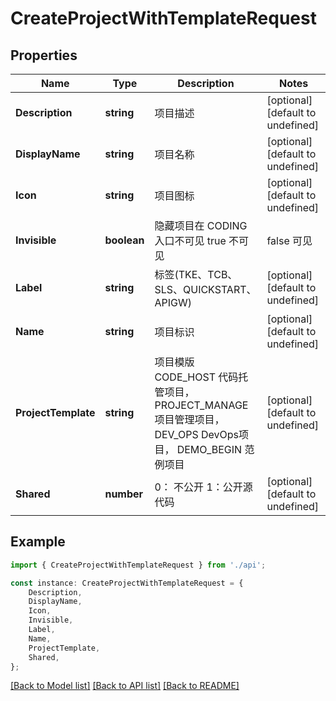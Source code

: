 # CreateProjectWithTemplateRequest


## Properties

Name | Type | Description | Notes
------------ | ------------- | ------------- | -------------
**Description** | **string** | 项目描述 | [optional] [default to undefined]
**DisplayName** | **string** | 项目名称 | [optional] [default to undefined]
**Icon** | **string** | 项目图标 | [optional] [default to undefined]
**Invisible** | **boolean** | 隐藏项目在 CODING 入口不可见  true 不可见|false 可见 | [optional] [default to undefined]
**Label** | **string** | 标签(TKE、TCB、SLS、QUICKSTART、APIGW) | [optional] [default to undefined]
**Name** | **string** | 项目标识 | [optional] [default to undefined]
**ProjectTemplate** | **string** | 项目模版 CODE_HOST 代码托管项目， PROJECT_MANAGE 项目管理项目， DEV_OPS DevOps项目， DEMO_BEGIN 范例项目 | [optional] [default to undefined]
**Shared** | **number** | 0： 不公开 1：公开源代码 | [optional] [default to undefined]

## Example

```typescript
import { CreateProjectWithTemplateRequest } from './api';

const instance: CreateProjectWithTemplateRequest = {
    Description,
    DisplayName,
    Icon,
    Invisible,
    Label,
    Name,
    ProjectTemplate,
    Shared,
};
```

[[Back to Model list]](../README.md#documentation-for-models) [[Back to API list]](../README.md#documentation-for-api-endpoints) [[Back to README]](../README.md)
